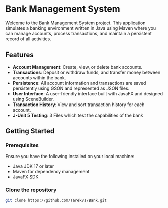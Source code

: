 # Bank Management System

Welcome to the Bank Management System project. This application simulates a banking environment written in Java using Maven where you can manage accounts, process transactions, and maintain a persistent record of all activities.

## Features

- **Account Management**: Create, view, or delete bank accounts.
- **Transactions**: Deposit or withdraw funds, and transfer money between accounts within the bank.
- **Persistence**: All account information and transactions are saved persistently using GSON and represented as JSON files.
- **User Interface**: A user-friendly interface built with JavaFX and designed using SceneBuilder.
- **Transaction History**: View and sort transaction history for each account.
- **J-Unit 5 Testing**: 3 Files which test the capabilities of the bank

## Getting Started

### Prerequisites

Ensure you have the following installed on your local machine:

- Java JDK 17 or later
- Maven for dependency management
- JavaFX SDK

### Clone the repository

```bash
git clone https://github.com/Tarekvs/Bank.git

